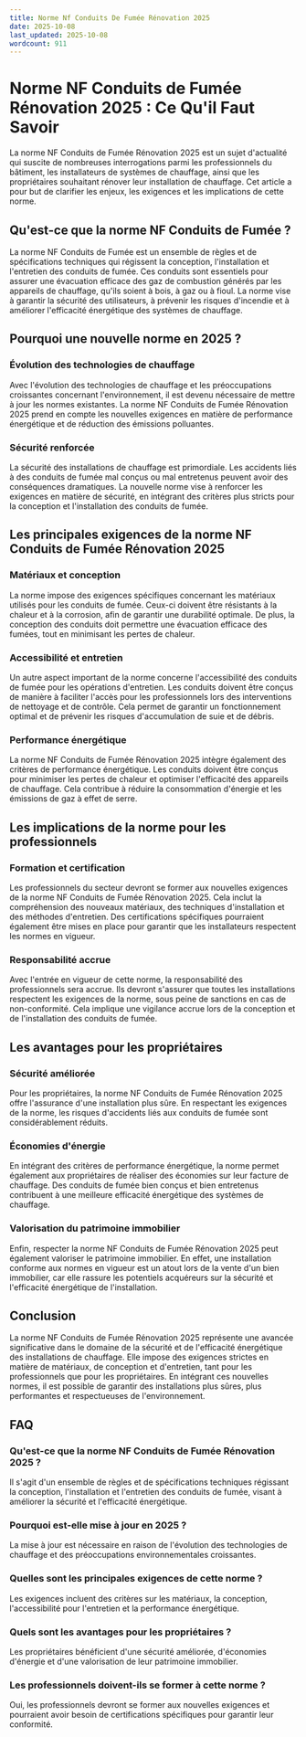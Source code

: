 ```yaml
---
title: Norme Nf Conduits De Fumée Rénovation 2025
date: 2025-10-08
last_updated: 2025-10-08
wordcount: 911
---
```


# Norme NF Conduits de Fumée Rénovation 2025 : Ce Qu'il Faut Savoir

La norme NF Conduits de Fumée Rénovation 2025 est un sujet d'actualité qui suscite de nombreuses interrogations parmi les professionnels du bâtiment, les installateurs de systèmes de chauffage, ainsi que les propriétaires souhaitant rénover leur installation de chauffage. Cet article a pour but de clarifier les enjeux, les exigences et les implications de cette norme.

## Qu'est-ce que la norme NF Conduits de Fumée ?

La norme NF Conduits de Fumée est un ensemble de règles et de spécifications techniques qui régissent la conception, l'installation et l'entretien des conduits de fumée. Ces conduits sont essentiels pour assurer une évacuation efficace des gaz de combustion générés par les appareils de chauffage, qu'ils soient à bois, à gaz ou à fioul. La norme vise à garantir la sécurité des utilisateurs, à prévenir les risques d'incendie et à améliorer l'efficacité énergétique des systèmes de chauffage.

## Pourquoi une nouvelle norme en 2025 ?

### Évolution des technologies de chauffage

Avec l'évolution des technologies de chauffage et les préoccupations croissantes concernant l'environnement, il est devenu nécessaire de mettre à jour les normes existantes. La norme NF Conduits de Fumée Rénovation 2025 prend en compte les nouvelles exigences en matière de performance énergétique et de réduction des émissions polluantes.

### Sécurité renforcée

La sécurité des installations de chauffage est primordiale. Les accidents liés à des conduits de fumée mal conçus ou mal entretenus peuvent avoir des conséquences dramatiques. La nouvelle norme vise à renforcer les exigences en matière de sécurité, en intégrant des critères plus stricts pour la conception et l'installation des conduits de fumée.

## Les principales exigences de la norme NF Conduits de Fumée Rénovation 2025

### Matériaux et conception

La norme impose des exigences spécifiques concernant les matériaux utilisés pour les conduits de fumée. Ceux-ci doivent être résistants à la chaleur et à la corrosion, afin de garantir une durabilité optimale. De plus, la conception des conduits doit permettre une évacuation efficace des fumées, tout en minimisant les pertes de chaleur.

### Accessibilité et entretien

Un autre aspect important de la norme concerne l'accessibilité des conduits de fumée pour les opérations d'entretien. Les conduits doivent être conçus de manière à faciliter l'accès pour les professionnels lors des interventions de nettoyage et de contrôle. Cela permet de garantir un fonctionnement optimal et de prévenir les risques d'accumulation de suie et de débris.

### Performance énergétique

La norme NF Conduits de Fumée Rénovation 2025 intègre également des critères de performance énergétique. Les conduits doivent être conçus pour minimiser les pertes de chaleur et optimiser l'efficacité des appareils de chauffage. Cela contribue à réduire la consommation d'énergie et les émissions de gaz à effet de serre.

## Les implications de la norme pour les professionnels

### Formation et certification

Les professionnels du secteur devront se former aux nouvelles exigences de la norme NF Conduits de Fumée Rénovation 2025. Cela inclut la compréhension des nouveaux matériaux, des techniques d'installation et des méthodes d'entretien. Des certifications spécifiques pourraient également être mises en place pour garantir que les installateurs respectent les normes en vigueur.

### Responsabilité accrue

Avec l'entrée en vigueur de cette norme, la responsabilité des professionnels sera accrue. Ils devront s'assurer que toutes les installations respectent les exigences de la norme, sous peine de sanctions en cas de non-conformité. Cela implique une vigilance accrue lors de la conception et de l'installation des conduits de fumée.

## Les avantages pour les propriétaires

### Sécurité améliorée

Pour les propriétaires, la norme NF Conduits de Fumée Rénovation 2025 offre l'assurance d'une installation plus sûre. En respectant les exigences de la norme, les risques d'accidents liés aux conduits de fumée sont considérablement réduits.

### Économies d'énergie

En intégrant des critères de performance énergétique, la norme permet également aux propriétaires de réaliser des économies sur leur facture de chauffage. Des conduits de fumée bien conçus et bien entretenus contribuent à une meilleure efficacité énergétique des systèmes de chauffage.

### Valorisation du patrimoine immobilier

Enfin, respecter la norme NF Conduits de Fumée Rénovation 2025 peut également valoriser le patrimoine immobilier. En effet, une installation conforme aux normes en vigueur est un atout lors de la vente d'un bien immobilier, car elle rassure les potentiels acquéreurs sur la sécurité et l'efficacité énergétique de l'installation.

## Conclusion

La norme NF Conduits de Fumée Rénovation 2025 représente une avancée significative dans le domaine de la sécurité et de l'efficacité énergétique des installations de chauffage. Elle impose des exigences strictes en matière de matériaux, de conception et d'entretien, tant pour les professionnels que pour les propriétaires. En intégrant ces nouvelles normes, il est possible de garantir des installations plus sûres, plus performantes et respectueuses de l'environnement.

## FAQ

### Qu'est-ce que la norme NF Conduits de Fumée Rénovation 2025 ?

Il s'agit d'un ensemble de règles et de spécifications techniques régissant la conception, l'installation et l'entretien des conduits de fumée, visant à améliorer la sécurité et l'efficacité énergétique.

### Pourquoi est-elle mise à jour en 2025 ?

La mise à jour est nécessaire en raison de l'évolution des technologies de chauffage et des préoccupations environnementales croissantes.

### Quelles sont les principales exigences de cette norme ?

Les exigences incluent des critères sur les matériaux, la conception, l'accessibilité pour l'entretien et la performance énergétique.

### Quels sont les avantages pour les propriétaires ?

Les propriétaires bénéficient d'une sécurité améliorée, d'économies d'énergie et d'une valorisation de leur patrimoine immobilier.

### Les professionnels doivent-ils se former à cette norme ?

Oui, les professionnels devront se former aux nouvelles exigences et pourraient avoir besoin de certifications spécifiques pour garantir leur conformité.